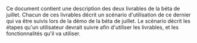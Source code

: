 Ce document contient une description des deux livrables de la béta de juillet.
Chacun de ces livrables décrit un scénario d'utilisation de ce dernier qui va être suivis lors de la démo de la béta de juillet. Le scénario décrit les étapes qu'un utilisateur devrait suivre afin d'utiliser les livrables, et les fonctionnalités qu'il va utiliser.
